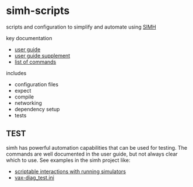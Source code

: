 # simh-scripts
scripts and configuration to simplify and automate using [SIMH](https://github.com/simh/simh)

key documentation
* [user guide](https://tangentsoft.com/pidp8i/uv/doc/simh/main.pdf)
* [user guide supplement](http://simh.trailing-edge.com/hp/docs/simh_supplement.pdf)
* [list of commands](https://github.com/open-simh/simh/blob/master/SIMH-V4-status.md)

includes 
* configuration files
* expect 
* compile 
* networking 
* dependency setup
* tests

## TEST
simh has powerful automation capabilities that can be used for testing.  The commands are well documented in the user guide, but not always clear which to use.  See examples in the simh project like:
* [scriptable interactions with running simulators](https://github.com/simh/simh#scriptable-interactions-with-running-simulators)
* [vax-diag_test.ini](https://raw.githubusercontent.com/simh/simh/master/VAX/tests/vax-diag_test.ini)
